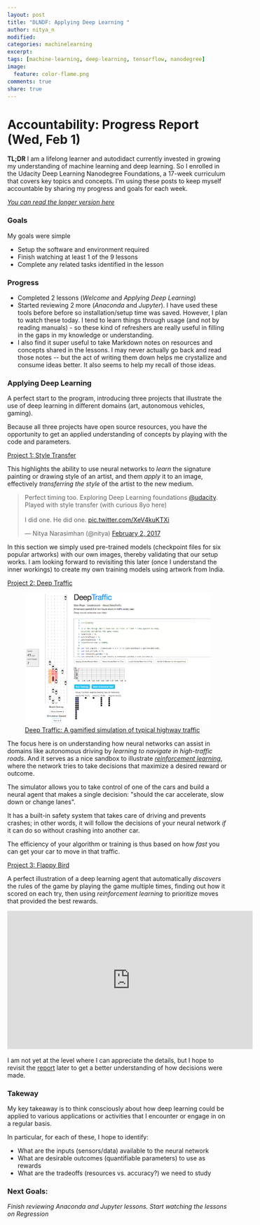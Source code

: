 ```yaml
---
layout: post
title: "DLNDF: Applying Deep Learning "
author: nitya_n
modified:
categories: machinelearning
excerpt:
tags: [machine-learning, deep-learning, tensorflow, nanodegree]
image:
  feature: color-flame.png
comments: true
share: true
---
```


# Accountability: Progress Report (Wed, Feb 1)

**TL;DR**
I am a lifelong learner and autodidact currently invested in growing my understanding of machine learning and deep learning. So I enrolled in the Udacity Deep Learning Nanodegree Foundations, a 17-week curriculum that covers key topics and concepts. I'm using these posts to keep myself accountable by sharing my progress and goals for each week.

[_You can read the longer version here_](http://study.camp/machinelearning/deep-learning-nd/)

### Goals

My goals were simple
 
  * Setup the software and environment required
  * Finish watching at least 1 of the 9 lessons 
  * Complete any related tasks identified in the lesson

### Progress

  * Completed 2 lessons (_Welcome_ and _Applying Deep Learning_)
  * Started reviewing 2 more (_Anaconda_ and _Jupyter_). I have used these tools before before so installation/setup time was saved. However, I plan to watch these today. I tend to learn things through usage (and not by reading manuals) - so these kind of refreshers are really useful in filling in the gaps in my knowledge or understanding. 
  * I also find it super useful to take Markdown notes on resources and concepts shared in the lessons. I may never actually go back and read those notes -- but the act of writing them down helps me crystallize and consume ideas better. It also seems to help my recall of those ideas.

### Applying Deep Learning

A perfect start to the program, introducing three projects that illustrate the use of deep learning in different domains (art, autonomous vehicles, gaming). 

Because all three projects have open source resources, you have the opportunity to get an applied understanding of concepts by playing with the code and parameters.

<a href="https://github.com/lengstrom/fast-style-transfer" class="btn">Project 1: Style Transfer</a>

This highlights the ability to use neural networks to _learn_ the signature painting or drawing style of an artist, and them _apply_ it to an image, effectively _transferring the style_ of the artist to the new medium.

<blockquote class="twitter-tweet" data-lang="en"><p lang="en" dir="ltr">Perfect timing too. Exploring Deep Learning foundations <a href="https://twitter.com/udacity">@udacity</a>. Played with style transfer (with curious 8yo here)<br><br>I did one. He did one. <a href="https://t.co/XeV4kuKTXi">pic.twitter.com/XeV4kuKTXi</a></p>&mdash; Nitya Narasimhan (@nitya) <a href="https://twitter.com/nitya/status/826986532946980869">February 2, 2017</a></blockquote>

In this section we simply used pre-trained models (checkpoint files for six popular artworks) with our own images, thereby validating that our setup works. I am looking forward to revisiting this later (once I understand the inner workings) to create my own training models using artwork from India.


<a href="http://selfdrivingcars.mit.edu/deeptrafficjs/" class="btn">Project 2: Deep Traffic</a>

<figure>
    <a href="http://selfdrivingcars.mit.edu/deeptrafficjs/" class="image-popup"><img src="images/dlndf/deeptraffic.png" alt="image"></a>
    <figcaption>
        <a href="http://selfdrivingcars.mit.edu/deeptraffic/" title="Deep Traffic: A gamified simulation of typical highway traffic">Deep Traffic: A gamified simulation of typical highway traffic
        </a>
    </figcaption>
</figure>

The focus here is on understanding how neural networks can assist in domains like autonomous driving by _learning to navigate in high-traffic roads_. And it serves as a nice sandbox to illustrate [_reinforcement learning_](https://en.wikipedia.org/wiki/Reinforcement_learning), where the network tries to take decisions that maximize a desired reward or outcome.

The simulator allows you to take control of one of the cars and build a neural agent that makes a single decision: "should the car accelerate, slow down or change lanes". 

It has a built-in safety system that takes care of driving and prevents crashes; in other words, it will follow the decisions of your neural network _if_ it can do so without crashing into another car.

The efficiency of your algorithm or training is thus based on how _fast_ you can get your car to move in that traffic.


<a href="https://github.com/yenchenlin/DeepLearningFlappyBird" class="btn">Project 3: Flappy Bird</a>

A perfect illustration of a deep learning agent that automatically _discovers_ the rules of the game by playing the game multiple times, finding out how it scored on each try, then using _reinforcement learning_ to prioritize moves that provided the best rewards. 

<iframe width="560" height="315" src="https://www.youtube.com/embed/THhUXIhjkCM" frameborder="0" allowfullscreen></iframe>

I am not yet at the level where I can appreciate the details, but I hope to revisit the [report](http://cs229.stanford.edu/proj2015/362_report.pdf) later to get a better understanding of how decisions were made. 

### Takeway

My key takeaway is to think consciously about how deep learning could be applied to various applications or activities that I encounter or engage in on a regular basis. 

In particular, for each of these, I hope to identify:
 * What are the inputs (sensors/data) available to the neural network
 * What are desirable outcomes (quantifiable parameters) to use as rewards
 * What are the tradeoffs (resources vs. accuracy?) we need to study



### Next Goals:

_Finish reviewing Anaconda and Jupyter lessons. Start watching the lessons on Regression_
